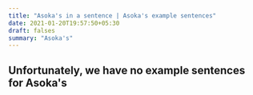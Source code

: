 ```yaml
---
title: "Asoka's in a sentence | Asoka's example sentences"
date: 2021-01-20T19:57:50+05:30
draft: falses
summary: "Asoka's"
---
```

## Unfortunately, we have no example sentences for Asoka's                 

